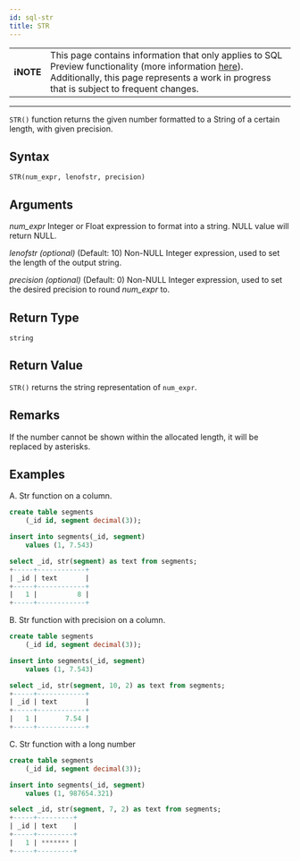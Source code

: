 ```yaml
---
id: sql-str
title: STR
---
```


| | |
|-|-|
| **ℹ️NOTE** | This page contains information that only applies to SQL Preview functionality (more information [here](/sql-preview/sql-preview)). Additionally, this page represents a work in progress that is subject to frequent changes. |

---


`STR()` function returns the given number formatted to a String of a certain length, with given precision.

## Syntax

```
STR(num_expr, lenofstr, precision)
```

## Arguments

_num_expr_
Integer or Float expression to format into a string. NULL value will return NULL.

_lenofstr_ *(optional)* (Default: 10)
Non-NULL Integer expression, used to set the length of the output string.

_precision_ *(optional)* (Default: 0)
Non-NULL Integer expression, used to set the desired precision to round _num_expr_ to.

## Return Type
`string`

## Return Value
`STR()` returns the string representation of `num_expr`. 

## Remarks
If the number cannot be shown within the allocated length, it will be replaced by asterisks.

## Examples
A. Str function on a column.

```sql
create table segments
    (_id id, segment decimal(3));

insert into segments(_id, segment)
    values (1, 7.543)

select _id, str(segment) as text from segments;
+-----+------------+
| _id | text       |
+-----+------------+
|   1 |          8 |
+-----+------------+
```

B. Str function with precision on a column.

```sql
create table segments
    (_id id, segment decimal(3));

insert into segments(_id, segment)
    values (1, 7.543)

select _id, str(segment, 10, 2) as text from segments;
+-----+------------+
| _id | text       |
+-----+------------+
|   1 |       7.54 |
+-----+------------+
```

C. Str function with a long number

```sql
create table segments
    (_id id, segment decimal(3));

insert into segments(_id, segment)
    values (1, 987654.321)

select _id, str(segment, 7, 2) as text from segments;
+-----+---------+
| _id | text    |
+-----+---------+
|   1 | ******* |
+-----+---------+
```

